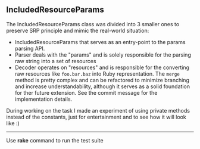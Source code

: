 ## IncludedResourceParams

 The IncludedResourceParams class was divided into 3 smaller ones to preserve SRP principle and mimic the real-world situation:
 - IncludedResourceParams that serves as an entry-point to the params parsing API.
 - Parser deals with the "params" and is solely responsible for the parsing raw string into a set of resources
 - Decoder operates on "resources" and is responsible for the converting raw resources like `foo.bar.baz` into Ruby representation. The `merge` method is pretty complex and can be refactored to minimize branching and increase understandability, although it serves as a solid foundation for ther future extension. See the commit message for the implementation details.

During working on the task I made an experiment of using private methods instead of the constants, just for entertainment and to see how it will look like :)

****

Use **rake** command to run the test suite
